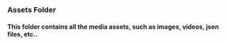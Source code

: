 ### Assets Folder
#### This folder contains all the media assets, such as images, videos, json files, etc..